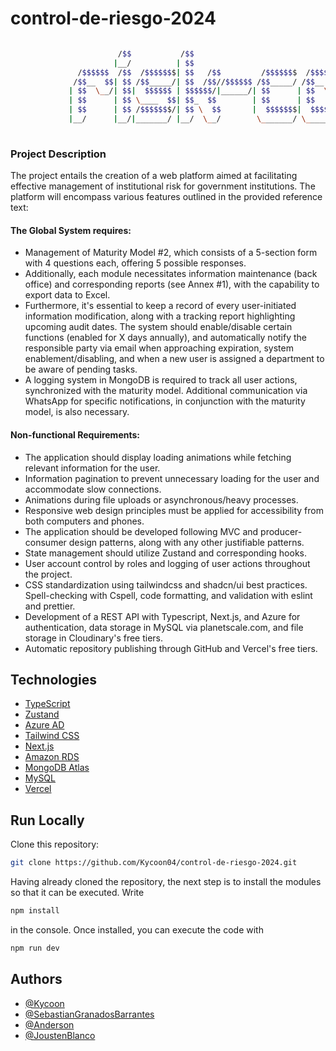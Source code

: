 
# control-de-riesgo-2024

```bash

                        /$$           /$$                                              /$$                         /$$
                       |__/          | $$                                             | $$                        | $$
               /$$$$$$  /$$  /$$$$$$$| $$   /$$         /$$$$$$$  /$$$$$$  /$$$$$$$  /$$$$$$    /$$$$$$   /$$$$$$ | $$
              /$$__  $$| $$ /$$_____/| $$  /$$//$$$$$$ /$$_____/ /$$__  $$| $$__  $$|_  $$_/   /$$__  $$ /$$__  $$| $$
             | $$  \__/| $$|  $$$$$$ | $$$$$$/|______/| $$      | $$  \ $$| $$  \ $$  | $$    | $$  \__/| $$  \ $$| $$
             | $$      | $$ \____  $$| $$_  $$        | $$      | $$  | $$| $$  | $$  | $$ /$$| $$      | $$  | $$| $$
             | $$      | $$ /$$$$$$$/| $$ \  $$       |  $$$$$$$|  $$$$$$/| $$  | $$  |  $$$$/| $$      |  $$$$$$/| $$
             |__/      |__/|_______/ |__/  \__/        \_______/ \______/ |__/  |__/   \___/  |__/       \______/ |__/
                    
```
### Project Description
The project entails the creation of a web platform aimed at facilitating effective management of institutional risk for government institutions. The platform will encompass various features outlined in the provided reference text:

#### The Global System requires:
- Management of Maturity Model #2, which consists of a 5-section form with 4 questions each, offering 5 possible responses.
- Additionally, each module necessitates information maintenance (back office) and corresponding reports (see Annex #1), with the capability to export data to Excel.
- Furthermore, it's essential to keep a record of every user-initiated information modification, along with a tracking report highlighting upcoming audit dates. The system should enable/disable certain functions (enabled for X days annually), and automatically notify the responsible party via email when approaching expiration, system enablement/disabling, and when a new user is assigned a department to be aware of pending tasks.
- A logging system in MongoDB is required to track all user actions, synchronized with the maturity model. Additional communication via WhatsApp for specific notifications, in conjunction with the maturity model, is also necessary.

#### Non-functional Requirements:

- The application should display loading animations while fetching relevant information for the user.
- Information pagination to prevent unnecessary loading for the user and accommodate slow connections.
- Animations during file uploads or asynchronous/heavy processes.
- Responsive web design principles must be applied for accessibility from both computers and phones.
- The application should be developed following MVC and producer-consumer design patterns, along with any other justifiable patterns.
- State management should utilize Zustand and corresponding hooks.
- User account control by roles and logging of user actions throughout the project.
- CSS standardization using tailwindcss and shadcn/ui best practices. Spell-checking with Cspell, code formatting, and validation with eslint and prettier.
- Development of a REST API with Typescript, Next.js, and Azure for authentication, data storage in MySQL via planetscale.com, and file storage in Cloudinary's free tiers.
- Automatic repository publishing through GitHub and Vercel's free tiers.
## Technologies

- [TypeScript](https://www.typescriptlang.org/)
- [Zustand](https://github.com/pmndrs/zustand)
- [Azure AD](https://www.microsoft.com/en-us/security/business/identity-access/microsoft-entra-id)
- [Tailwind CSS](https://tailwindcss.com/)
- [Next.js](https://nextjs.org/)
- [Amazon RDS](https://aws.amazon.com/)
- [MongoDB Atlas](https://www.mongodb.com/atlas/database/)
- [MySQL](https://www.mysql.com/products/workbench/)
- [Vercel](https://vercel.com/)
## Run Locally

Clone this repository:
```bash 
git clone https://github.com/Kycoon04/control-de-riesgo-2024.git
```
Having already cloned the repository, the next step is to install the modules so that it can be executed. 
Write
```bash 
npm install
```
in the console. Once installed, you can execute the code with 
```bash 
npm run dev
```

## Authors

- [@Kycoon](https://github.com/Kycoon04)
- [@SebastianGranadosBarrantes](https://github.com/SebastianGranadosBarrantes)
- [@Anderson](https://github.com/AndersonFer03)
- [@JoustenBlanco](https://github.com/JoustenBlanco)